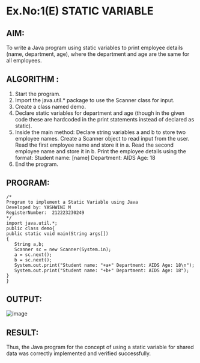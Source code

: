 # Ex.No:1(E)  STATIC VARIABLE

## AIM:
To write a Java program using static variables to print employee details (name, department, age), where the department and age are the same for all employees.

## ALGORITHM :
1.	Start the program.
2.	Import the java.util.* package to use the Scanner class for input.
3. Create a class named demo.
4.	Declare static variables for department and age (though in the given code these are hardcoded in the print statements instead of declared as static).
5.	Inside the main method:
   Declare string variables a and b to store two employee names.
  	Create a Scanner object to read input from the user.
  	Read the first employee name and store it in a.
  	Read the second employee name and store it in b.
  	Print the employee details using the format:
  	Student name: [name] Department: AIDS Age: 18
6. End the program.

## PROGRAM:
 ```
/*
Program to implement a Static Variable using Java
Developed by: YASHWINI M
RegisterNumber:  212223230249
*/
import java.util.*;
public class demo{
public static void main(String args[])
{
    String a,b;
    Scanner sc = new Scanner(System.in);
    a = sc.next();
    b = sc.next();
    System.out.print("Student name: "+a+" Department: AIDS Age: 18\n");
    System.out.print("Student name: "+b+" Department: AIDS Age: 18");
}
}
```

## OUTPUT:
![image](https://github.com/user-attachments/assets/9bc2cc58-2002-471d-9e9c-017d21c38f6e)

## RESULT:
Thus, the Java program for the concept of using a static variable for shared data was correctly implemented and verified successfully. 

